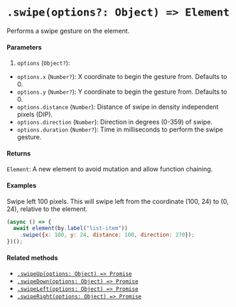 # `.swipe(options?: Object) => Element`

Performs a swipe gesture on the element.

#### Parameters

1. `options` (`Object?`):
  - `options.x` (`Number?`): X coordinate to begin the gesture from. Defaults to 0.
  - `options.y` (`Number?`): Y coordinate to begin the gesture from. Defaults to 0.
  - `options.distance` (`Number`): Distance of swipe in density independent pixels (DIP).
  - `options.direction` (`Number`): Direction in degrees (0-359) of swipe.
  - `options.duration` (`Number?`): Time in milliseconds to perform the swipe gesture.

#### Returns

`Element`: A new element to avoid mutation and allow function chaining.

#### Examples

Swipe left 100 pixels. This will swipe left from the coordinate (100, 24) to (0, 24), relative to the element.

```javascript
(async () => {
  await element(by.label("list-item"))
    .swipe({x: 100, y: 24, distance: 100, direction: 270});
})();
```

#### Related methods

- [`.swipeUp(options: Object) => Promise`](./swipeUp.md)
- [`.swipeDown(options: Object) => Promise`](./swipeDown.md)
- [`.swipeLeft(options: Object) => Promise`](./swipeLeft.md)
- [`.swipeRight(options: Object) => Promise`](./swipeRight.md)